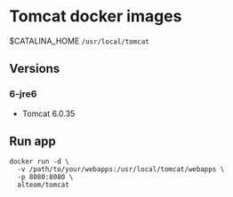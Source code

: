 # Tomcat docker images

$CATALINA_HOME `/usr/local/tomcat`

## Versions

### 6-jre6

* Tomcat 6.0.35

## Run app

```
docker run -d \
  -v /path/to/your/webapps:/usr/local/tomcat/webapps \
  -p 8080:8080 \
  alteom/tomcat
```
